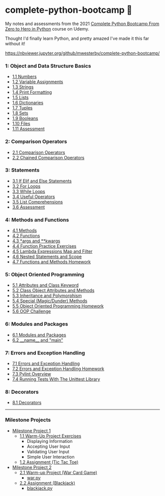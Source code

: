 # complete-python-bootcamp 🐍

My notes and assessments from the 2021 [Complete Python Bootcamp From Zero to Hero in Python](https://www.udemy.com/course/complete-python-bootcamp/) course on Udemy.

Thought I'd finally learn Python, and pretty amazed I've made it this far without it!

https://nbviewer.jupyter.org/github/mwesterby/complete-python-bootcamp/

### 1: Object and Data Structure Basics
- [1.1 Numbers](/Section%201:%20Objects%20and%20Data%20Structure%20Basics/1.1%20Numbers.ipynb)
- [1.2 Variable Assignments](/Section%201:%20Objects%20and%20Data%20Structure%20Basics//1.2%20Variable%20Assignments.ipynb)
- [1.3 Strings](/Section%201:%20Objects%20and%20Data%20Structure%20Basics/1.3%20Strings.ipynb)
- [1.4 Print Formatting](/Section%201:%20Objects%20and%20Data%20Structure%20Basics/1.4%20Print%20Formatting.ipynb)
- [1.5 Lists](/Section%201:%20Objects%20and%20Data%20Structure%20Basics/1.5%20Lists.ipynb)
- [1.6 Dictionaries](/Section%201:%20Objects%20and%20Data%20Structure%20Basics/1.6%20Dictionaries.ipynb)
- [1.7 Tuples](/Section%201:%20Objects%20and%20Data%20Structure%20Basics/1.7%20Tuples.ipynb)
- [1.8 Sets](/Section%201:%20Objects%20and%20Data%20Structure%20Basics/1.8%20Sets.ipynb)
- [1.9 Booleans](/Section%201:%20Objects%20and%20Data%20Structure%20Basics/1.9%20Booleans.ipynb)
- [1.10 Files](/Section%201:%20Objects%20and%20Data%20Structure%20Basics/1.10%20Files.ipynb)
- [1.11 Assessment](/Section%201:%20Objects%20and%20Data%20Structure%20Basics/1.11%20Objects%20and%20Data%20Structures%20Assessment%20Test.ipynb)

### 2: Comparison Operators
- [2.1 Comparison Operators](/Section%202:%20Comparison%20Operators/2.1%20Comparison%20Operators.ipynb)
- [2.2 Chained Comparison Operators](/Section%202:%20Comparison%20Operators/2.2%20Chained%20Comparison%20Operators.ipynb)

### 3: Statements
- [3.1 If Elif and Else Statements](/Section%203:%20Statements/3.1%20If%20Elif%20and%20Else%20Statements.ipynb)
- [3.2 For Loops](/Section%203:%20Statements/3.2%20For%20Loops.ipynb)
- [3.3 While Loops](/Section%203:%20Statements/3.3%20While%20Loops.ipynb)
- [3.4 Useful Operators](/Section%203:%20Statements/3.4%20Useful%20Operators.ipynb)
- [3.5 List Comprehensions](/Section%203:%20Statements/3.5%20List%20Comprehensions.ipynb)
- [3.6 Assessment](/Section%203:%20Statements/3.6%20Statements%20Assessment%20Test.ipynb)

### 4: Methods and Functions
- [4.1 Methods](/Section%204:%20Methods%20and%20Functions/4.1%20Methods.ipynb)
- [4.2 Functions](/Section%204:%20Methods%20and%20Functions/4.2%20Functions.ipynb)
- [4.3 *args and **kwargs](/Section%204:%20Methods%20and%20Functions/4.3%20args%20and%20kwargs.ipynb)
- [4.4 Function Practice Exercises](/Section%204:%20Methods%20and%20Functions/4.4%20Function%20Practice%20Exercises.ipynb)
- [4.5 Lambda Expressions Map and Filter](/Section%204:%20Methods%20and%20Functions/4.5%20Lambda%20Expressions%20Map%20and%20Filter.ipynb)
- [4.6 Nested Statements and Scope](/Section%204:%20Methods%20and%20Functions/4.6%20Nested%20Statements%20and%20Scope.ipynb)
- [4.7 Functions and Methods Homework](/Section%204:%20Methods%20and%20Functions/4.7%20Functions%20and%20Methods%20Homework.ipynb)

### 5: Object Oriented Programming
- [5.1 Attributes and Class Keyword](/Section%205:%20Object%20Oriented%20Programming/5.1%20Attributes%20and%20Class%20Keyword.ipynb)
- [5.2 Class Object Attributes and Methods](/Section%205:%20Object%20Oriented%20Programming/5.2%20Class%20Object%20Attributes%20and%20Methods.ipynb)
- [5.3 Inheritance and Polymorphism](/Section%205:%20Object%20Oriented%20Programming/5.3%20Inheritance%20and%20Polymorphism.ipynb)
- [5.4 Special (Magic/Dunder) Methods](/Section%205:%20Object%20Oriented%20Programming/5.4%20Special%20(Magic%20or%20Dunder)%20Methods.ipynb)
- [5.5 Object Oriented Programming Homework](/Section%205:%20Object%20Oriented%20Programming/5.5%20Object%20Oriented%20Programming%20Homework.ipynb)
- [5.6 OOP Challenge](/Section%205:%20Object%20Oriented%20Programming/5.6%20OOP%20Challenge.ipynb)

### 6: Modules and Packages
- [6.1 Modules and Packages](/Section%206:%20Modules%20and%20Packages/6.1%20Modules%20and%20Packages)
- [6.2 \_\_name__ and "main"](/Section%206:%20Modules%20and%20Packages/6.2%20__name__%20and%20"__main__")

### 7: Errors and Exception Handling
- [7.1 Errors and Exception Handling](/Section%207:%20Errors%20and%20Exception%20Handling/7.1%20Errors%20and%20Exception%20Handling.ipynb)
- [7.2 Errors and Exception Handling Homework](/Section%207:%20Errors%20and%20Exception%20Handling/7.2%20Errors%20and%20Exceptions%20Homework.ipynb)
- [7.3 Pylint Overview](/Section%207:%20Errors%20and%20Exception%20Handling/7.3%20Pylint%20Overview)
- [7.4 Running Tests With The Unittest Library](/Section%207:%20Errors%20and%20Exception%20Handling/7.4%20Running%20Tests%20With%20The%20Unittest%20Library)

### 8: Decorators
- [8.1 Decorators](/Section%208:%20Decorators/8.1%20Decorators.ipynb)

<hr />

### Milestone Projects
- [Milestone Project 1](/Milestone%20Projects/Milestone%20Project%201)
  - [1.1 Warm-Up Project Exercises](/Milestone%20Projects/Milestone%20Project%201/1.1%20Warm-Up%20Project%20Exercises.ipynb)
    - Displaying Information
    - Accepting User Input
    - Validating User Input
    - Simple User Interaction
  - [1.2 Assignment (Tic Tac Toe)](/Milestone%20Projects/Milestone%20Project%201/1.2%20Assignment.ipynb)
- [Milestone Project 2](/Milestone%20Projects/Milestone%20Project%202)
  - [2.1 Warm-up Project (War Card Game)](/Milestone%20Projects/Milestone%20Project%202/2.1%20Milestone%202%20Warmup%20Project.ipynb)
    - [war.py](/Milestone%20Projects/Milestone%20Project%202/war.py)
   - [2.2 Assignment (Blackjack)](/Milestone%20Projects/Milestone%20Project%202/2.2%20Assignment.ipynb)
     - [blackjack.py](/Milestone%20Projects/Milestone%20Project%202/blackjack.py)
